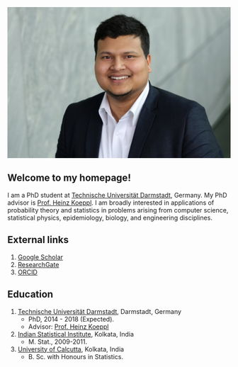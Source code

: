 ![Alt](/image/KhudaBukhsh_Wasiur.JPG)

## Welcome to my homepage!

I am a PhD student at [Technische Universität Darmstadt](https://www.tu-darmstadt.de/index.en.jsp), Germany. My PhD advisor is [Prof. Heinz Koeppl](http://www.bcs.tu-darmstadt.de/biocomm/people_1/professor/heinzkoeppl.en.jsp). I am broadly interested in applications of probability theory and statistics in problems arising from computer science, statistical physics, epidemiology, biology, and engineering disciplines. 

## External links
1. [Google Scholar](https://scholar.google.de/citations?user=omkLnoEAAAAJ&hl=en)
2. [ResearchGate](https://www.researchgate.net/profile/Wasiur_R_Khudabukhsh)
3. [ORCID](https://orcid.org/0000-0003-1803-0470)

## Education
1. [Technische Universität Darmstadt](https://www.tu-darmstadt.de/index.en.jsp), Darmstadt, Germany
    * PhD, 2014 - 2018 (Expected).
    * Advisor: [Prof. Heinz Koeppl](http://www.bcs.tu-darmstadt.de/biocomm/people_1/professor/heinzkoeppl.en.jsp)
2. [Indian Statistical Institute](http://www.isical.ac.in/), Kolkata, India
    * M. Stat., 2009-2011.
3. [University of Calcutta](http://www.caluniv.ac.in/), Kolkata, India
    * B. Sc. with Honours in Statistics.
